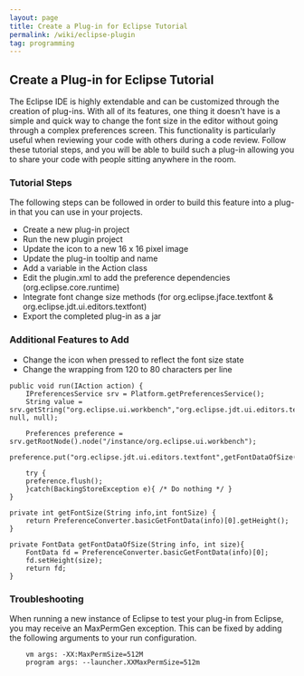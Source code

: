 ```yaml
---
layout: page
title: Create a Plug-in for Eclipse Tutorial
permalink: /wiki/eclipse-plugin
tag: programming
---
```


## Create a Plug-in for Eclipse Tutorial

The Eclipse IDE is highly extendable and can be customized through the creation of plug-ins.  With all of its features, one thing it doesn't have is a simple and quick way to change the font size in the editor without going through a complex preferences screen.  This functionality is particularly useful when reviewing your code with others during a code review.  Follow these tutorial steps, and you will be able to build such a plug-in allowing you to share your code with people sitting anywhere in the room.

### Tutorial Steps
The following steps can be followed in order to build this feature into a plug-in that you can use in your projects.

  * Create a new plug-in project
  * Run the new plugin project 
  * Update the icon to a new 16 x 16 pixel image
  * Update the plug-in tooltip and name
  * Add a variable in the Action class
  * Edit the plugin.xml to add the preference dependencies (org.eclipse.core.runtime)
  * Integrate font change size methods (for org.eclipse.jface.textfont & org.eclipse.jdt.ui.editors.textfont)
  * Export the completed plug-in as a jar

### Additional Features to Add
  * Change the icon when pressed to reflect the font size state
  * Change the wrapping from 120 to 80 characters per line

```
public void run(IAction action) {
    IPreferencesService srv = Platform.getPreferencesService();
    String value = srv.getString("org.eclipse.ui.workbench","org.eclipse.jdt.ui.editors.textfont", null, null);
		
    Preferences preference = srv.getRootNode().node("/instance/org.eclipse.ui.workbench");
    preference.put("org.eclipse.jdt.ui.editors.textfont",getFontDataOfSize(value,size).toString());
		
    try {
	preference.flush();
    }catch(BackingStoreException e){ /* Do nothing */ }
}
        
private int getFontSize(String info,int fontSize) {
    return PreferenceConverter.basicGetFontData(info)[0].getHeight();
}
	
private FontData getFontDataOfSize(String info, int size){
    FontData fd = PreferenceConverter.basicGetFontData(info)[0];
    fd.setHeight(size);
    return fd;
}
```

### Troubleshooting
When running a new instance of Eclipse to test your plug-in from Eclipse, you may receive an MaxPermGen exception.  This can be fixed by adding the following arguments to your run configuration. 

```
    vm args: -XX:MaxPermSize=512M
    program args: --launcher.XXMaxPermSize=512m
```